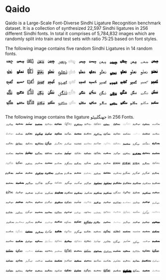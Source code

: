 # Qaido
Qaido is a Large-Scale Font-Diverse Sindhi Ligature Recognition benchmark dataset. It is a collection of synthesized 22,597 Sindhi ligatures in 256 different Sindhi fonts. In total it comprises of 5,784,832 images which are randomly split into train and test sets with ratio 75:25 based on font styles.

The following image contains five random Sindhi Ligatures in 14 random fonts.
![](doc/img/sprite_sindhi.png)

The following image contains the ligature ‫ﺟﮭﻨﮕﻠﻴﭙﮣﻮ‬ in 256 Fonts.
![](doc/img/lig_in_256_fonts.png)
